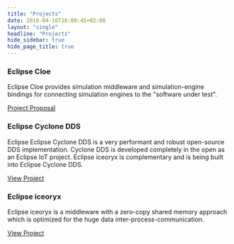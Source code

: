 ```yaml
---
title: "Projects"
date: 2019-04-16T16:09:45+02:00
layout: "single"
headline: "Projects"
hide_sidebar: true
hide_page_title: true
---
```


<div class="row">
  <div class="col-sm-8 shortcodes-technologies text-center match-height-item margin-bottom-30">
    <h3 class="h4 header-underline">Eclipse Cloe</h3>
    <p>Eclipse Cloe provides simulation middleware and simulation-engine bindings for connecting simulation engines to the "software under test".</p>
    <p><a class="btn btn-secondary" href="https://projects.eclipse.org/proposals/eclipse-cloe">Project Proposal</a></p>
  </div>
  <div class="col-sm-8 shortcodes-technologies text-center match-height-item margin-bottom-30">
    <h3 class="h4 header-underline">Eclipse Cyclone DDS</h3>
    <p>Eclipse Eclipse Cyclone DDS is a very performant and robust open-source DDS implementation. Cyclone DDS is developed completely in the open as an Eclipse IoT project. Eclipse iceoryx is complementary and is being built into Eclipse Cyclone DDS.</p>
    <p><a class="btn btn-secondary" href="https://projects.eclipse.org/projects/iot.cyclonedds">View Project</a></p>
  </div>
  <div class="col-sm-8 shortcodes-technologies text-center match-height-item margin-bottom-30">
    <h3 class="h4 header-underline">Eclipse iceoryx</h3>
    <p>Eclipse iceoryx is a middleware with a zero-copy shared memory approach which is optimized for the huge data inter-process-communication.</p>
    <p><a class="btn btn-secondary" href="https://projects.eclipse.org/projects/technology.iceoryx">View Project</a></p>
  </div>
</div>

